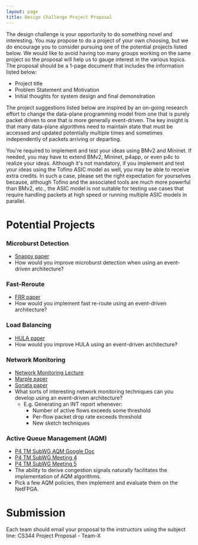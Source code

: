 ```yaml
---
layout: page
title: Design Challenge Project Proposal
---
```


The design challenge is your opportunity to do something novel and interesting. You may propose to do a project of your own choosing, but we do encourage you to consider pursuing one of the potential projects listed below. We would like to avoid having too many groups working on the same project so the proposal will help us to gauge interest in the various topics. The proposal should be a 1-page document that includes the information listed below:

* Project title
* Problem Statement and Motivation
* Initial thoughts for system design and final demonstration

The project suggestions listed below are inspired by an on-going research effort to change the data-plane programming model from one that is purely packet driven to one that is more generally event-driven. The key insight is that many data-plane algorithms need to maintain state that must be accessed and updated potentially multiple times and sometimes independently of packets arriving or departing. 

You're required to implement and test your ideas using BMv2 and Mininet. If needed, you may have to extend BMv2, Mininet, p4app, or even p4c to realize your ideas. Although it's not mandatory, if you implement and test your ideas using the Tofino ASIC model as well, you may be able to receive extra credits. In such a case, please set the right expectation for yourselves because, although Tofino and the associated tools are much more powerful than BMv2, etc., the ASIC model is not suitable for testing use cases that require handling packets at high speed or running multiple ASIC models in parallel.

# Potential Projects

### Microburst Detection

* [Snappy paper](https://www.cs.princeton.edu/~jrex/papers/snappy18.pdf)
* How would you improve microburst detection when using an event-driven architecture?

### Fast-Reroute

* [FRR paper](https://www.net.t-labs.tu-berlin.de/~stefan/neat18.pdf)
* How would you implement fast re-route using an event-driven architecture?

### Load Balancing

* [HULA paper](https://conferences.sigcomm.org/sosr/2016/papers/sosr_paper67.pdf)
* How would you improve HULA using an event-driven architecture?

### Network Monitoring

* [Network Monitoring Lecture](https://cs344-stanford.github.io/lectures/Lecture-4-Chang-Kim-BFN.pdf)
* [Marple paper](http://web.mit.edu/marple/marple-sigcomm17.pdf)
* [Sonata paper](https://arxiv.org/pdf/1705.01049.pdf)
* What sorts of interesting network monitoring techniques can you develop using an event-driven architecture?
  * E.g. Generating an INT report whenever:
	  * Number of active flows exceeds some threshold
	  * Per-flow packet drop rate exceeds threshold
	* New sketch techniques

### Active Queue Management (AQM)

* [P4 TM SubWG AQM Google Doc](https://drive.google.com/open?id=15-e15lsVHrZAFA7jbMgNTOto5dC-iclsjDqtKSH49yA)
* [P4 TM SubWG Meeting 4](https://drive.google.com/open?id=1gH3Cwi5eJeYVncNl_y9-bdQbTXzAIjwo)
* [P4 TM SubWG Meeting 5](https://drive.google.com/open?id=1nMZiW6bLlQ-Rk-pjwN5CGemTQdkM6djZ)
* The ability to derive congestion signals naturally facilitates the implementation of AQM algorithms.
* Pick a few AQM policies, then implement and evaluate them on the NetFPGA.

# Submission

Each team should email your proposal to the instructors using the subject line: CS344 Project Proposal - Team-X



